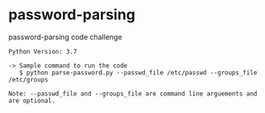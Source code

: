 # password-parsing
password-parsing code challenge
	
	Python Version: 3.7
	
	-> Sample command to run the code
	   $ python parse-password.py --passwd_file /etc/passwd --groups_file /etc/groups

	Note: --passwd_file and --groups_file are command line arguements and are optional.
